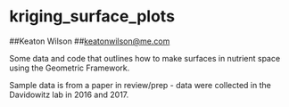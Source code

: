 # kriging_surface_plots
##Keaton Wilson
##keatonwilson@me.com

Some data and code that outlines how to make surfaces in nutrient space using the Geometric Framework. 

Sample data is from a paper in review/prep - data were collected in the Davidowitz lab in 2016 and 2017.
